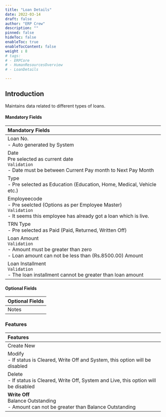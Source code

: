 ```yaml
---
title: "Loan Details"
date: 2022-03-14
draft: false
author: "ERP Crew"
description: ""
pinned: false
hideToc: false
enableToc: true
enableTocContent: false
weight : 8
# tags: 
# - ERPCore 
# - HumanResourcesOverview
# - LoanDetails

---
```


## Introduction

Maintains data related to different types of loans.


#### Mandatory Fields

|Mandatory Fields|  
  |:------|   
  | Loan No. <br> - Auto generated by System
  | Date <br> Pre selected as current date <br>`Validation` <br> - Date must be between Current Pay month to Next Pay Month 
  | Type <br> -  Pre selected as Education (Education, Home, Medical, Vehicle etc.)
  | Employeecode <br> - Pre seelcted (Options as per Employee Master) <br> `Validation` <br> - It seems this employee has already got a loan which is live.
  | TRN Type <br> - Pre selected as Paid (Paid, Returned, Written Off)
  | Loan Amount <br> `Validation`<br>  - Amount must be greater than zero <br> - Loan amount can not be less than (Rs.8500.00) Amount
  | Loan Installment <br> `Validation` <br> - The loan installment cannot be greater than loan amount

#### Optional Fields

|Optional Fields|  
  |:------|
  | Notes
### Features

|Features|   
  |:------|
  | Create New 
  | Modify <br> - If status is Cleared, Write Off and System, this option will be disabled
  | Delete <br> - If status is Cleared, Write Off, System and Live, this option will be disabled
  | **Write Off** <br> Balance Outstanding <br> - Amount can not be greater than Balance Outstanding
